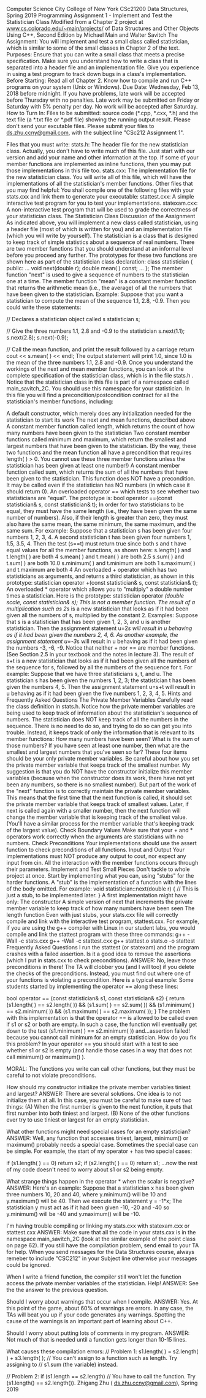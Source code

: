 Computer Science City College of New York
  CSc21200 Data Structures, Spring 2019
Programming Assignment 1  - Implement and Test the Statistician Class
Modified from a Chapter 2 project at www.cs.colorado.edu/~main/projects/
of Data Structures and Other Objects Using C++,  Second Edition
by Michael Main and Walter Savitch
The Assignment:
You will implement and test a small class called statistician, which is similar to some of the small classes in Chapter 2 of the text.
Purposes:
Ensure that you can write a small class that meets a precise specification.
Make sure you understand how to write a class that is separated into a header file and an implementation file.
Give you experience in using a test program to track down bugs in a class's implementation.
Before Starting:
Read all of Chapter 2.
Know how to compile and run C++ programs on your system (Unix or Windows).
Due Date:
Wednesday, Feb 13, 2018 before midnight. If you have problems, late work will be accepted before Thursday with no penalties. Late work may be submitted on Friday or Saturday with 5% penalty per day. No work will be accepted after Saturday.
How to Turn In:
Files to be submitted: source code (*.cpp, *.cxx, *.h)  and the text file (a *.txt file or *.pdf file) showing the running output result. Please don't send your excutable files. Please submit your files to ds.zhu.ccny@gmail.com, with the subject line "CSc212 Assignment 1".

Files that you must write:
stats.h: The header file for the new statistician class. Actually, you don't have to write much of this file. Just start with our version and add your name and other information at the top. If some of your member functions are implemented as inline functions, then you may put those implementations in this file too.
stats.cxx: The implementation file for the new statistician class. You will write all of this file, which will have the implementations of all the statistician's member functions.
Other files that you may find helpful:
    You shall compile one of the following files with your stats.cxx and link them to generate your executable:
stattest.cxx: A simple interactive test program for you to test your implementations.
statexam.cxx: A non-interactive test program that will be used to grade the correctness of your statistician class.
The Statistician Class
Discussion of the Assignment
As indicated above, you will implement a new class called statistician, using a header file (most of which is written for you) and an implementation file (which you will write by yourself). The statistician is a class that is designed to keep track of simple statistics about a sequence of real numbers. There are two member functions that you should understand at an informal level before you proceed any further. The prototypes for these two functions are shown here as part of the statistician class declaration:
   class statistician
   {
   public:
       ...
       void next(double r);
       double mean( ) const;
       ...
   };
The member function "next" is used to give a sequence of numbers to the statistician one at a time. The member function "mean" is a constant member function that returns the arithmetic mean (i.e., the average) of all the numbers that have been given to the statistician.
Example: Suppose that you want a statistician to compute the mean of the sequence 1.1, 2.8, -0.9. Then you could write these statements:

   // Declares a statistician object called s
   statistician s; 

   // Give the three numbers 1.1, 2.8 and -0.9 to the statistician
   s.next(1.1);
   s.next(2.8);
   s.next(-0.9);

   // Call the mean function, and print the result followed by a carriage return
   cout << s.mean( ) << endl;
The output statement will print 1.0, since 1.0 is the mean of the three numbers 1.1, 2.8 and -0.9.
Once you understand the workings of the next and mean member functions, you can look at the complete specification of the statistician class, which is in the file stats.h . Notice that the statistician class in this file is part of a namespace called main_savitch_2C. You should use this namespace for your statistician. In this file you will find a precondition/postcondition contract for all the statistician's member functions, including:

A default constructor, which merely does any initialization needed for the statistician to start its work
The next and mean functions, described above
A constant member function called length, which returns the count of how many numbers have been given to the statistician
Two constant member functions called minimum and maximum, which return the smallest and largest numbers that have been given to the statistician. (By the way, these two functions and the mean function all have a precondition that requires length( ) > 0. You cannot use these three member functions unless the statistician has been given at least one number!)
A constant member function called sum, which returns the sum of all the numbers that have been given to the statistician. This function does NOT have a precondition. It may be called even if the statistician has NO numbers (in which case it should return 0).
An overloaded operator == which tests to see whether two statisticians are "equal". The prototype is:
          bool operator ==(const statistician& s, const statistician& t);
In order for two statisticians to be equal, they must have the same length (i.e., they have been given the same number of numbers). Also, if their length is greater than zero, they must also have the same mean, the same minimum, the same maximum, and the same sum. For example: Suppose that a statistician s has been given four numbers 1, 2, 3, 4. A second statistician t has been given four numbers 1, 1.5, 3.5, 4. Then the test (s==t) must return true since both s and t have equal values for all the member functions, as shown here:
s.length( ) and t.length( ) are both 4
s.mean( ) and t.mean( ) are both 2.5
s.sum( ) and t.sum( ) are both 10.0
s.minimum( ) and t.minimum are both 1
s.maximum( ) and t.maximum are both 4
An overloaded + operator which has two statisticians as arguments, and returns a third statistician, as shown in this prototype:
          statistician operator +(const statistician& s, const statistician& t);
An overloaded * operator which allows you to "multiply" a double number times a statistician. Here is the prototype:
          statistician operator *(double scale, const statistician& s);
This is not a member function. The result of a multiplication such as 2*s is a new statistician that looks as if it had been given all the numbers of s, multiplied by the constant 2. Examples: Suppose that s is a statistician that has been given 1, 2, 3, and u is another statistician. Then the assignment statement u=2*s will result in u behaving as if it had been given the numbers 2, 4, 6. As another example, the assignment statement u=-3*s will result in u behaving as if it had been given the numbers -3, -6, -9. Notice that neither + nor == are member functions. (See Section 2.5 in your textbook and the  notes in lecture 3). The result of s+t is a new statistician that looks as if it had been given all the numbers of the sequence for s, followed by all the numbers of the sequence for t. For example: Suppose that we have three statisticians s, t, and u. The statistician s has been given the numbers 1, 2, 3; the statistician t has been given the numbers 4, 5. Then the assignment statement u=s+t will result in u behaving as if it had been given the five numbers 1, 2, 3, 4, 5.
Hints and Frequently Asked Questions
The Private Member Variables
Carefully read the class definition in stats.h. Notice how the private member variables are being used to keep track of information about the statistician's sequence of numbers. The statistician does NOT keep track of all the numbers in the sequence. There is no need to do so, and trying to do so can get you into trouble. Instead, it keeps track of only the information that is relevant to its member functions: How many numbers have been seen? What is the sum of those numbers? If you have seen at least one number, then what are the smallest and largest numbers that you've seen so far? These four items should be your only private member variables.
Be careful about how you set the private member variable that keeps track of the smallest number. My suggestion is that you do NOT have the constructor initialize this member variables (because when the constructor does its work, there have not yet been any numbers, so there is no smallest number). But part of the work of the "next" function is to correctly maintain the private member variables. This means that the first time that the next function is called, it should set the private member variable that keeps track of smallest values. Later, if next is called again with a smaller number, then the next function will change the member variable that is keeping track of the smallest value. (You'll have a similar process for the member variable that's keeping track of the largest value).
Check Boundary Values
Make sure that your + and * operators work correctly when the arguments are statisticians with no numbers.
Check Preconditions
Your implementations should use the assert function to check preconditions of all functions.
Input and Output
Your implementations must NOT produce any output to cout, nor expect any input from cin. All the interaction with the member functions occurs through their parameters.
Implement and Test Small Pieces
Don't tackle to whole project at once. Start by implementing what you can, using "stubs" for the harder functions. A "stub" is the implementation of a function with the lines of the body omitted. For example:
    void statistician::next(double r)
    {
        // This is just a stub, to be implemented later.
    }
A first implementation might have only:
The constructor
A simple version of next that increments the private member variable to keep track of how many numbers have been seen
The length function
Even with just stubs, your stats.cxx file will correctly compile and link with the interactive test program, stattest.cxx. For example, if you are using the g++ compiler with Linux in our student labs, you would compile and link the stattest program with these three commands:
    g++ -Wall -c stats.cxx
    g++ -Wall -c stattest.cxx
    g++ stattest.o stats.o -o stattest
Frequently Asked Questions
I run the stattest (or statexam) and the program crashes with a failed assertion. Is it a good idea to remove the assertions (which I put in stats.cxx to check preconditions).
ANSWER: No, leave those preconditions in there! The TA will clobber you (and I will too) if you delete the checks of the preconditions. Instead, you must find out where one of your functions is violating a precondition. Here is a typical example: Some students started by implementing the operator == along these lines:

bool operator == (const statistician& s1, const statistician& s2)
{
    return
        (s1.length( ) == s2.length( ))
        &&
        (s1.sum( ) == s2.sum( ))
        &&
        (s1.minimum( ) == s2.minimum( ))
        &&
        (s1.maximum( ) == s2.maximum( ));
}
The problem with this implementation is that the operator == is allowed to be called even if s1 or s2 or both are empty. In such a case, the function will eventually get down to the test (s1.minimum( ) == s2.minimum( )) and...assertion failed! because you cannot call minimum for an empty statistician.
How do you fix this problem? In your operator == you should start with a test to see whether s1 or s2 is empty (and handle those cases in a way that does not call minimum() or maximum() ).

MORAL: The functions you write can call other functions, but they must be careful to not violate preconditions.
 

How should my constructor initialize the private member variables tiniest and largest?
ANSWER: There are several solutions. One idea is to not initialize them at all. In this case, you must be careful to make sure of two things: (A) When the first number is given to the next function, it puts that first number into both tiniest and largest. (B) None of the other functions ever try to use tiniest or largest for an empty statistician.
 

What other functions might need special cases for an empty statistician?
ANSWER: Well, any function that accesses tiniest, largest, minimum() or maximum() probably needs a special case. Sometimes the special case can be simple. For example, the start of my operator + has two special cases:

if (s1.length( ) == 0)
    return s2;
if (s2.length( ) == 0)
    return s1;
...now the rest of my code doesn't need to worry about s1 or s2 being empty.
 
What strange things happen in the operator * when the scalar is negative?
ANSWER: Here's an example: Suppose that a statistician x has been given three numbers 10, 20 and 40, where y.minimum() will be 10 and y.maximum() will be 40. Then we execute the statement y = -1*x; The statistician y must act as if it had been given -10, -20 and -40 so y.minimum() will be -40 and y.maximum() will be -10.
 

I'm having trouble compiling or linking my stats.cxx with statexam.cxx or stattest.cxx
ANSWER: Make sure that all the code in your stats.cxx is in the namespace main_savitch_2C (look at the similar example of the point class on page 62). If you still have the compilation problem, send email to your TA for help. When you send messages for the Data Structures course, always remeber to include "CSC212" in your Subject line otherwise your messages could be ignored.
 

When I write a friend function, the compiler still won't let the function access the private member variables of the statistician. Help!
ANSWER: See the the answer to the previous question.
 

Should I worry about warnings that occur when I compile.
ANSWER: Yes. At this point of the game, about 60% of warnings are errors.  In any case, the TAs will beat you up if your code generates any warnings. Spotting the cause of the warnings is an important part of learning about C++.
 

Should I worry about putting lots of comments in my program.
ANSWER: Not much of that is needed until a function gets longer than 10-15 lines.
 

What causes these compilation errors:
   // Problem 1: 
   s1.length( ) = s2.length( ) + s3.length( );
   // You can't assign to a function such as length. Try assigning to
   // s1.sum (the variable) instead.

   // Problem 2:
   if (s1.length == s2.length)
   // You have to call the function. Try (s1.length() == s2.length()).
Zhigang Zhu ( ds.zhu.ccny@gmail.com), Spring 2019


